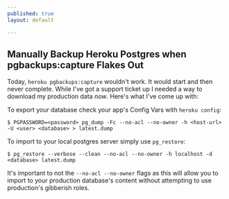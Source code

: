 ```yaml
---
published: true
layout: default

---
```


## Manually Backup Heroku Postgres when pgbackups:capture Flakes Out

Today, `heroku pgbackups:capture` wouldn't work. It would start and then never complete. While I've got a support ticket up I needed a way to download my production data _now_. Here's what I've come up with:

To export your database check your app's Config Vars with `heroku config`:

    $ PGPASSWORD=<password> pg_dump -Fc --no-acl --no-owner -h <host-url> -U <user> <database> > latest.dump

To import to your local postgres server simply use `pg_restore`:

    $ pg_restore --verbose --clean --no-acl --no-owner -h localhost -d <database> latest.dump

It's important to not the `--no-acl --no-owner` flags as this will allow you to import to your production database's content without attempting to use production's gibberish roles.
